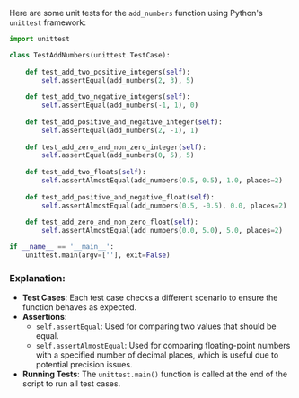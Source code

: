 Here are some unit tests for the `add_numbers` function using Python's `unittest` framework:

```python
import unittest

class TestAddNumbers(unittest.TestCase):
    
    def test_add_two_positive_integers(self):
        self.assertEqual(add_numbers(2, 3), 5)
    
    def test_add_two_negative_integers(self):
        self.assertEqual(add_numbers(-1, 1), 0)
    
    def test_add_positive_and_negative_integer(self):
        self.assertEqual(add_numbers(2, -1), 1)
    
    def test_add_zero_and_non_zero_integer(self):
        self.assertEqual(add_numbers(0, 5), 5)
    
    def test_add_two_floats(self):
        self.assertAlmostEqual(add_numbers(0.5, 0.5), 1.0, places=2)
    
    def test_add_positive_and_negative_float(self):
        self.assertAlmostEqual(add_numbers(0.5, -0.5), 0.0, places=2)
    
    def test_add_zero_and_non_zero_float(self):
        self.assertAlmostEqual(add_numbers(0.0, 5.0), 5.0, places=2)

if __name__ == '__main__':
    unittest.main(argv=[''], exit=False)
```

### Explanation:
- **Test Cases**: Each test case checks a different scenario to ensure the function behaves as expected.
- **Assertions**:
  - `self.assertEqual`: Used for comparing two values that should be equal.
  - `self.assertAlmostEqual`: Used for comparing floating-point numbers with a specified number of decimal places, which is useful due to potential precision issues.
- **Running Tests**: The `unittest.main()` function is called at the end of the script to run all test cases.